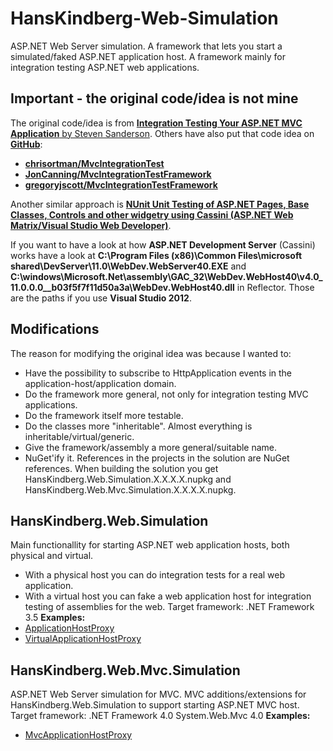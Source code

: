 HansKindberg-Web-Simulation
===========================
ASP.NET Web Server simulation. A framework that lets you start a simulated/faked ASP.NET application host. A framework mainly for integration testing ASP.NET web applications.

Important - the original code/idea is not mine
----------------------------------------------
The original code/idea is from [**Integration Testing Your ASP.NET MVC Application** by Steven Sanderson](http://blog.stevensanderson.com/2009/06/11/integration-testing-your-aspnet-mvc-application).
Others have also put that code idea on [**GitHub**](https://github.com/):
* [**chrisortman/MvcIntegrationTest**](https://github.com/chrisortman/MvcIntegrationTest)
* [**JonCanning/MvcIntegrationTestFramework**](https://github.com/JonCanning/MvcIntegrationTestFramework)
* [**gregoryjscott/MvcIntegrationTestFramework**](https://github.com/gregoryjscott/MvcIntegrationTestFramework)

Another similar approach is [**NUnit Unit Testing of ASP.NET Pages, Base Classes, Controls and other widgetry using Cassini (ASP.NET Web Matrix/Visual Studio Web Developer)**](http://www.hanselman.com/blog/PermaLink.aspx?guid=944a5284-6b8d-4366-81e8-2e241401e1b3).

If you want to have a look at how **ASP.NET Development Server** (Cassini) works have a look at **C:\Program Files (x86)\Common Files\microsoft shared\DevServer\11.0\WebDev.WebServer40.EXE** and **C:\windows\Microsoft.Net\assembly\GAC_32\WebDev.WebHost40\v4.0_11.0.0.0__b03f5f7f11d50a3a\WebDev.WebHost40.dll** in Reflector. Those are the paths if you use **Visual Studio 2012**.

Modifications
-------------
The reason for modifying the original idea was because I wanted to:
* Have the possibility to subscribe to HttpApplication events in the application-host/application domain.
* Do the framework more general, not only for integration testing MVC applications.
* Do the framework itself more testable.
* Do the classes more "inheritable". Almost everything is inheritable/virtual/generic.
* Give the framework/assembly a more general/suitable name.
* NuGet'ify it. References in the projects in the solution are NuGet references. When building the solution you get HansKindberg.Web.Simulation.X.X.X.X.nupkg and HansKindberg.Web.Mvc.Simulation.X.X.X.X.nupkg.

HansKindberg.Web.Simulation
---------------------------
Main functionallity for starting ASP.NET web application hosts, both physical and virtual.
* With a physical host you can do integration tests for a real web application.
* With a virtual host you can fake a web application host for integration testing of assemblies for the web.
Target framework: .NET Framework 3.5
**Examples:**
* [ApplicationHostProxy](HansKindberg.Web.Simulation.IntegrationTests/Hosting/ApplicationHostProxyTest.cs)
* [VirtualApplicationHostProxy](HansKindberg.Web.Simulation.IntegrationTests/Hosting/VirtualApplicationHostProxyTest.cs)

HansKindberg.Web.Mvc.Simulation
-------------------------------
ASP.NET Web Server simulation for MVC. MVC additions/extensions for HansKindberg.Web.Simulation to support starting ASP.NET MVC host.
Target framework: .NET Framework 4.0
System.Web.Mvc 4.0
**Examples:**
* [MvcApplicationHostProxy](HansKindberg.Web.Mvc.Simulation.IntegrationTests/Hosting/MvcApplicationHostProxyTest.cs)